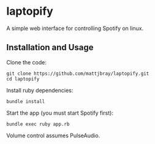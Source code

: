 laptopify
=========

A simple web interface for controlling Spotify on linux.

##  Installation and Usage

Clone the code:

    git clone https://github.com/mattjbray/laptopify.git
    cd laptopify

Install ruby dependencies:

    bundle install

Start the app (you must start Spotify first):

    bundle exec ruby app.rb

Volume control assumes PulseAudio.
